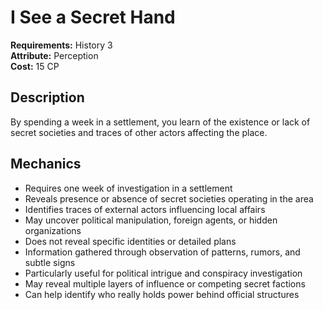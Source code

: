 # I See a Secret Hand

**Requirements:** History 3  
**Attribute:** Perception  
**Cost:** 15 CP  

## Description
By spending a week in a settlement, you learn of the existence or lack of secret societies and traces of other actors affecting the place.

## Mechanics
- Requires one week of investigation in a settlement
- Reveals presence or absence of secret societies operating in the area
- Identifies traces of external actors influencing local affairs
- May uncover political manipulation, foreign agents, or hidden organizations
- Does not reveal specific identities or detailed plans
- Information gathered through observation of patterns, rumors, and subtle signs
- Particularly useful for political intrigue and conspiracy investigation
- May reveal multiple layers of influence or competing secret factions
- Can help identify who really holds power behind official structures